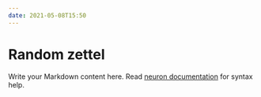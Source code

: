 ```yaml
---
date: 2021-05-08T15:50
---
```


# Random zettel


Write your Markdown content here. Read [neuron documentation](https://neuron.zettel.page/2011404.html) for syntax help.

